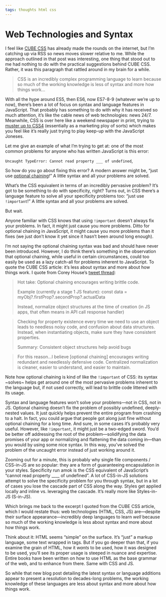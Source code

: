 ```yaml
---
tags: thoughts html css
---
```



# Web Technologies and Syntax 

I feel like [CUBE CSS](https://piccalil.li/blog/cube-css/) has already made the rounds on the internet, but I’m catching up via RSS so news moves slower relative to me. While the approach outlined in that post was interesting, one thing that stood out to me had nothing to do with the practical suggestions behind CUBE CSS. Rather, it was this paragraph that rattled around in my brain for a while.

> CSS is an incredibly complex programming language to learn because so much of the working knowledge is less of syntax and more how things work...

With all the hype around ES5, then ES6, now ES7-8-9 (whatever we’re up to now), there’s been a lot of focus on syntax and language features in JavaScript. That probably has something to do with why it has received so much attention, it’s like the cable news of web technologies: news 24/7. Meanwhile, CSS is over here like a weekend newspaper in print, trying to [muster up to CSS4](https://css-tricks.com/css4/) (essentially as a marketing ploy of sorts) which makes you feel like it’s really just trying to play keep-up with the JavaScript Joneses.

Let me give an example of what I’m trying to get at: one of the most common problems for anyone who has written JavaScript is this error:

`Uncaught TypeError: Cannot read property ___ of undefined`,

So how do you go about fixing this error? A modern answer might be, “just use [optional chaining](https://developer.mozilla.org/en-US/docs/Web/JavaScript/Reference/Operators/Optional_chaining)!” A little syntax and all your problems are solved.

What’s the CSS equivalent in terms of an incredibly pervasive problem? It’s got to be something to do with specificity, right?
Turns out, in CSS there’s a language feature to solve all your specificity problems too: “just use `!important`!” A little syntax and all your problems are solved.

But wait.

Anyone familiar with CSS knows that using `!important`  doesn’t always fix your problems. In fact, it might just cause you more problems. Ditto for optional chaining in JavaScript, it might cause you more problems than it fixes (we just don’t know it yet since it hasn’t been around long enough).

I’m not saying the optional chaining syntax was bad and should have never been introduced. However, I do think there’s something in the observation that optional chaining, while useful in certain circumstances, could too easily be used as a lazy catch-all for problems inherent to JavaScript. To quote the CUBE CSS article: it’s less about syntax and more about how things work. I quote from Corey House’s [tweet thread](https://twitter.com/housecor/status/1088419498846244864):

> Hot take: Optional chaining encourages writing brittle code. 
>
> Example (currently a stage 1 JS feature):
> const data = myObj?.firstProp?.secondProp?.actualData
>
> Instead, normalize object structures at the time of creation (in JS apps, that often means in API call response handler)

> Checking for property existence every time we need to use an object leads to needless noisy code, and confusion about data structures. Instead, when instantiating objects, make sure they have consistent properties. 
>
> Summary: Consistent object structures help avoid bugs

> For this reason...I believe [optional chaining] encourages writing redundant and needlessly defensive code. Centralized normalization is cleaner, easier to understand, and easier to maintain.

Note how optional chaining is kind of like the `!important` of CSS: its syntax ~solves~ helps get around one of the most pervasive problems inherent to the language but, if not used correctly, will lead to brittle code littered with its usage.

Syntax and language features won’t solve your problems—not in CSS, not in JS. Optional chaining doesn’t fix the problem of possibly undefined, deeply-nested values. It just quickly helps prevent the entire program from crashing to a halt. In fact, you could argue that people got along just fine without optional chaining for a long time. And sure, in some cases it’s probably very useful. However, like `!important`, it might just be a  two-edged sword. You’d be better off addressing the root of the problem—solidifying the data promises of your app or normalizing and flattening the data coming in—than you would by using some nice syntax. In this way, you’ve solved the problem of the uncaught error instead of just working around it.

Zooming out for a minute, this is probably why single file components / CSS-in-JS are so popular: they are a form of guaranteeing encapsulation in your styles. Specificity run amok is the CSS equivalent of JavaScript’s “cannot read property ____ of undefined”. A lot of CSS-in-JS solutions attempt to solve the specificity problem for you through syntax, but in a lot of cases you lose the cascade part of CSS along the way. Styles get applied locally and inline vs. leveraging the cascade. It’s really more like Styles-in-JS (S-in-JS). 

Which brings me back to the excerpt I quoted from the CUBE CSS article, which I would restate thus: web technologies (HTML, CSS, JS) are—despite their surface appearance—incredibly deep languages to learn _well_ because so much of the working knowledge is less about syntax and more about how things work.

Think about it: HTML seems “simple” on the surface. It’s “just” a markup language, some text wrapped in tags. But if you go deeper than that, if you examine the grain of HTML, how it _wants_ to be used, how it was designed to be used, you’ll see its proper usage is steeped in nuance and expertise. Entire books have been written on how to use HTML as the base grammar of the web, and to enhance from there. Same with CSS and JS.

So while that new blog post detailing the latest syntax or language additions appear to present a resolution to decades-long problems, the working knowledge of these languages are less about syntax and more about how things work.